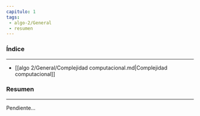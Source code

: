 ```yaml
---
capitulo: 1
tags: 
 - algo-2/General
 - resumen
---
```

### Índice
---
 * [[algo 2/General/Complejidad computacional.md|Complejidad computacional]]

### Resumen
---
Pendiente...